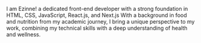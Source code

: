 I am Ezinne!
a dedicated front-end developer with a strong foundation in HTML, CSS, JavaScript, React.js, and Next.js
With a background in food and nutrition from my academic journey, I bring a unique perspective to my work, combining my technical skills with a deep understanding of health and wellness.


